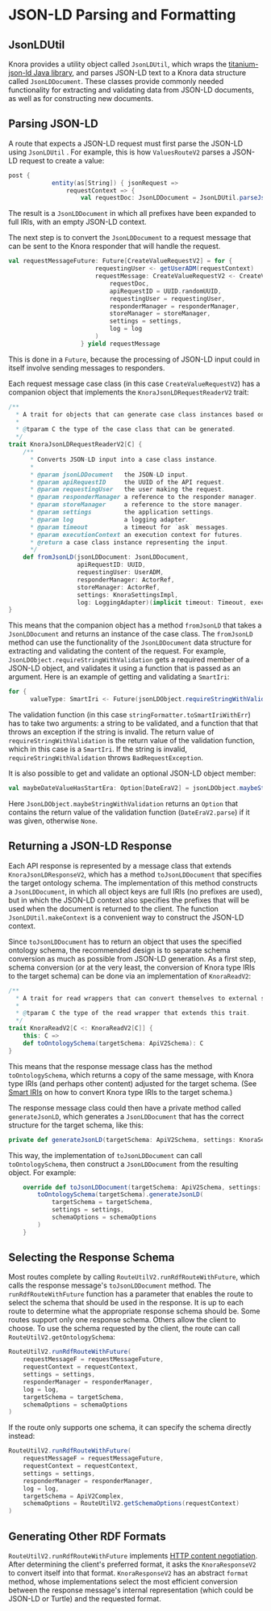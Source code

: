 <!---
Copyright © 2015-2021 the contributors (see Contributors.md).

This file is part of Knora.

Knora is free software: you can redistribute it and/or modify
it under the terms of the GNU Affero General Public License as published
by the Free Software Foundation, either version 3 of the License, or
(at your option) any later version.

Knora is distributed in the hope that it will be useful,
but WITHOUT ANY WARRANTY; without even the implied warranty of
MERCHANTABILITY or FITNESS FOR A PARTICULAR PURPOSE.  See the
GNU Affero General Public License for more details.

You should have received a copy of the GNU Affero General Public
License along with Knora.  If not, see <http://www.gnu.org/licenses/>.
-->

# JSON-LD Parsing and Formatting

## JsonLDUtil

Knora provides a utility object called `JsonLDUtil`, which wraps the
[titanium-json-ld Java library](https://github.com/filip26/titanium-json-ld), and parses JSON-LD text to a
Knora data structure called `JsonLDDocument`. These classes provide commonly needed
functionality for extracting and validating data from JSON-LD documents, as well
as for constructing new documents.

## Parsing JSON-LD

A route that expects a JSON-LD request must first parse the JSON-LD using
`JsonLDUtil` . For example, this is how `ValuesRouteV2` parses a JSON-LD request to create a value:

````scala
post {
            entity(as[String]) { jsonRequest =>
                requestContext => {
                    val requestDoc: JsonLDDocument = JsonLDUtil.parseJsonLD(jsonRequest)
````

The result is a `JsonLDDocument` in which all prefixes have been expanded
to full IRIs, with an empty JSON-LD context.

The next step is to convert the `JsonLDDocument` to a request message that can be
sent to the Knora responder that will handle the request.

```scala
val requestMessageFuture: Future[CreateValueRequestV2] = for {
                        requestingUser <- getUserADM(requestContext)
                        requestMessage: CreateValueRequestV2 <- CreateValueRequestV2.fromJsonLD(
                            requestDoc,
                            apiRequestID = UUID.randomUUID,
                            requestingUser = requestingUser,
                            responderManager = responderManager,
                            storeManager = storeManager,
                            settings = settings,
                            log = log
                        )
                    } yield requestMessage
```

This is done in a `Future`, because the processing of JSON-LD input
could in itself involve sending messages to responders.

Each request message case class (in this case `CreateValueRequestV2`) has a companion object
that implements the `KnoraJsonLDRequestReaderV2` trait:

```scala
/**
  * A trait for objects that can generate case class instances based on JSON-LD input.
  *
  * @tparam C the type of the case class that can be generated.
  */
trait KnoraJsonLDRequestReaderV2[C] {
    /**
      * Converts JSON-LD input into a case class instance.
      *
      * @param jsonLDDocument   the JSON-LD input.
      * @param apiRequestID     the UUID of the API request.
      * @param requestingUser   the user making the request.
      * @param responderManager a reference to the responder manager.
      * @param storeManager     a reference to the store manager.
      * @param settings         the application settings.
      * @param log              a logging adapter.
      * @param timeout          a timeout for `ask` messages.
      * @param executionContext an execution context for futures.
      * @return a case class instance representing the input.
      */
    def fromJsonLD(jsonLDDocument: JsonLDDocument,
                   apiRequestID: UUID,
                   requestingUser: UserADM,
                   responderManager: ActorRef,
                   storeManager: ActorRef,
                   settings: KnoraSettingsImpl,
                   log: LoggingAdapter)(implicit timeout: Timeout, executionContext: ExecutionContext): Future[C]
}
```

This means that the companion object has a method `fromJsonLD` that takes a
`JsonLDDocument` and returns an instance of the case class. The `fromJsonLD` method
can use the functionality of the `JsonLDDocument` data structure for extracting
and validating the content of the request. For example, `JsonLDObject.requireStringWithValidation`
gets a required member of a JSON-LD object, and validates it using a function
that is passed as an argument. Here is an example of getting and validating
a `SmartIri`:

```scala
for {
      valueType: SmartIri <- Future(jsonLDObject.requireStringWithValidation(JsonLDConstants.TYPE, stringFormatter.toSmartIriWithErr))
```

The validation function (in this case `stringFormatter.toSmartIriWithErr`) has to take
two arguments: a string to be validated, and a function that that throws an exception
if the string is invalid. The return value of `requireStringWithValidation` is the
return value of the validation function, which in this case is a `SmartIri`. If
the string is invalid, `requireStringWithValidation` throws `BadRequestException`.

It is also possible to get and validate an optional JSON-LD object member:

```scala
val maybeDateValueHasStartEra: Option[DateEraV2] = jsonLDObject.maybeStringWithValidation(OntologyConstants.KnoraApiV2Complex.DateValueHasStartEra, DateEraV2.parse)
```

Here `JsonLDObject.maybeStringWithValidation` returns an `Option` that contains
the return value of the validation function (`DateEraV2.parse`) if it was given,
otherwise `None`.

## Returning a JSON-LD Response

Each API response is represented by a message class that extends
`KnoraJsonLDResponseV2`, which has a method `toJsonLDDocument` that specifies
the target ontology schema. The implementation of this method constructs a `JsonLDDocument`,
in which all object keys are full IRIs (no prefixes are used), but in which
the JSON-LD context also specifies the prefixes that will be used when the
document is returned to the client. The function `JsonLDUtil.makeContext`
is a convenient way to construct the JSON-LD context.

Since `toJsonLDDocument` has to return an object that uses the specified
ontology schema, the recommended design is to separate schema conversion as much
as possible from JSON-LD generation. As a first step, schema conversion (or at the very
least, the conversion of Knora type IRIs to the target schema) can be done via an
implementation of `KnoraReadV2`:

```scala
/**
  * A trait for read wrappers that can convert themselves to external schemas.
  *
  * @tparam C the type of the read wrapper that extends this trait.
  */
trait KnoraReadV2[C <: KnoraReadV2[C]] {
    this: C =>
    def toOntologySchema(targetSchema: ApiV2Schema): C
}
```

This means that the response message class has the method `toOntologySchema`, which returns
a copy of the same message, with Knora type IRIs (and perhaps other content) adjusted
for the target schema. (See [Smart IRIs](smart-iris.md) on how to convert Knora
type IRIs to the target schema.)

The response message class could then have a private method called `generateJsonLD`, which
generates a `JsonLDDocument` that has the correct structure for the target schema, like
this:

````scala
private def generateJsonLD(targetSchema: ApiV2Schema, settings: KnoraSettingsImpl, schemaOptions: Set[SchemaOption]): JsonLDDocument
````

This way, the implementation of `toJsonLDDocument` can call `toOntologySchema`,
then construct a `JsonLDDocument` from the resulting object. For example:

```scala
    override def toJsonLDDocument(targetSchema: ApiV2Schema, settings: KnoraSettingsImpl, schemaOptions: Set[SchemaOption] = Set.empty): JsonLDDocument = {
        toOntologySchema(targetSchema).generateJsonLD(
            targetSchema = targetSchema,
            settings = settings,
            schemaOptions = schemaOptions
        )
    }
```

## Selecting the Response Schema

Most routes complete by calling `RouteUtilV2.runRdfRouteWithFuture`, which calls
the response message's `toJsonLDDocument` method. The `runRdfRouteWithFuture` function
has a parameter that enables the route to select the schema that should be used in
the response. It is up to each route to determine what the appropriate response schema
should be. Some routes support only one response schema. Others allow the client
to choose. To use the schema requested by the client, the route can call
`RouteUtilV2.getOntologySchema`:

```scala
RouteUtilV2.runRdfRouteWithFuture(
    requestMessageF = requestMessageFuture,
    requestContext = requestContext,
    settings = settings,
    responderManager = responderManager,
    log = log,
    targetSchema = targetSchema,
    schemaOptions = schemaOptions
)
```

If the route only supports one schema, it can specify the schema directly instead:

```scala
RouteUtilV2.runRdfRouteWithFuture(
    requestMessageF = requestMessageFuture,
    requestContext = requestContext,
    settings = settings,
    responderManager = responderManager,
    log = log,
    targetSchema = ApiV2Complex,
    schemaOptions = RouteUtilV2.getSchemaOptions(requestContext)
)
```

## Generating Other RDF Formats

`RouteUtilV2.runRdfRouteWithFuture` implements
[HTTP content negotiation](https://tools.ietf.org/html/rfc7231#section-5.3.2). After
determining the client's preferred format, it asks the `KnoraResponseV2` to convert
itself into that format. `KnoraResponseV2` has an abstract `format` method, whose implementations
select the most efficient conversion between the response message's internal
representation (which could be JSON-LD or Turtle) and the requested format.
